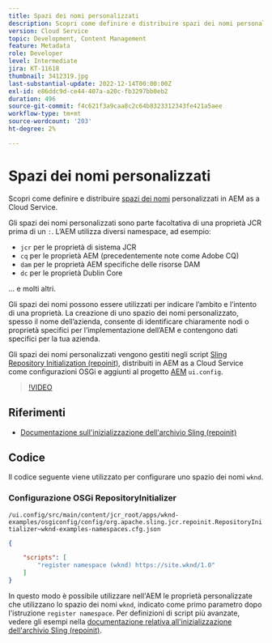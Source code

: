 ```yaml
---
title: Spazi dei nomi personalizzati
description: Scopri come definire e distribuire spazi dei nomi personalizzati in AEM as a Cloud Service.
version: Cloud Service
topic: Development, Content Management
feature: Metadata
role: Developer
level: Intermediate
jira: KT-11618
thumbnail: 3412319.jpg
last-substantial-update: 2022-12-14T00:00:00Z
exl-id: e86ddc9d-ce44-407a-a20c-fb3297bb0eb2
duration: 496
source-git-commit: f4c621f3a9caa8c2c64b8323312343fe421a5aee
workflow-type: tm+mt
source-wordcount: '203'
ht-degree: 2%

---
```


# Spazi dei nomi personalizzati

Scopri come definire e distribuire [spazi dei nomi](https://developer.adobe.com/experience-manager/reference-materials/spec/jcr/1.0/4.5_Namespaces.html?lang=it) personalizzati in AEM as a Cloud Service.

Gli spazi dei nomi personalizzati sono parte facoltativa di una proprietà JCR prima di un `:`. L’AEM utilizza diversi namespace, ad esempio:

+ `jcr` per le proprietà di sistema JCR
+ `cq` per le proprietà AEM (precedentemente note come Adobe CQ)
+ `dam` per le proprietà AEM specifiche delle risorse DAM
+ `dc` per le proprietà Dublin Core

... e molti altri.

Gli spazi dei nomi possono essere utilizzati per indicare l’ambito e l’intento di una proprietà. La creazione di uno spazio dei nomi personalizzato, spesso il nome dell’azienda, consente di identificare chiaramente nodi o proprietà specifici per l’implementazione dell’AEM e contengono dati specifici per la tua azienda.

Gli spazi dei nomi personalizzati vengono gestiti negli script [Sling Repository Initialization (repoinit)](https://sling.apache.org/documentation/bundles/repository-initialization.html), distribuiti in AEM as a Cloud Service come configurazioni OSGi e aggiunti al progetto [AEM](https://experienceleague.adobe.com/docs/experience-manager-core-components/using/developing/archetype/overview.html?lang=it) `ui.config`.

>[!VIDEO](https://video.tv.adobe.com/v/3412319?quality=12&learn=on)

## Riferimenti

+ [Documentazione sull&#39;inizializzazione dell&#39;archivio Sling (repoinit)](https://sling.apache.org/documentation/bundles/repository-initialization.html#repoinit-parser-test-scenarios)

## Codice

Il codice seguente viene utilizzato per configurare uno spazio dei nomi `wknd`.

### Configurazione OSGi RepositoryInitializer

`/ui.config/src/main/content/jcr_root/apps/wknd-examples/osgiconfig/config/org.apache.sling.jcr.repoinit.RepositoryInitializer~wknd-examples-namespaces.cfg.json`

```json
{

    "scripts": [
        "register namespace (wknd) https://site.wknd/1.0"
    ]
}
```

In questo modo è possibile utilizzare nell&#39;AEM le proprietà personalizzate che utilizzano lo spazio dei nomi `wknd`, indicato come primo parametro dopo l&#39;istruzione `register namespace`. Per definizioni di script più avanzate, vedere gli esempi nella [documentazione relativa all&#39;inizializzazione dell&#39;archivio Sling (repoinit)](https://sling.apache.org/documentation/bundles/repository-initialization.html#repoinit-parser-test-scenarios).
